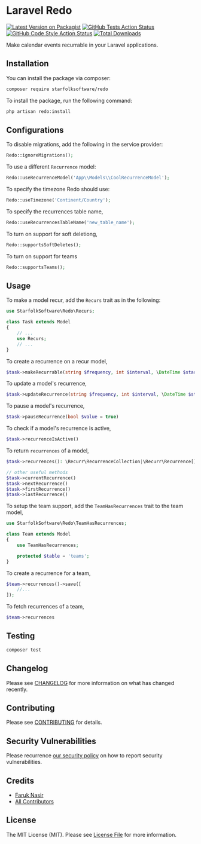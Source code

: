 # Laravel Redo

[![Latest Version on Packagist](https://img.shields.io/packagist/v/starfolksoftware/redo.svg?style=flat-square)](https://packagist.org/packages/starfolksoftware/redo)
[![GitHub Tests Action Status](https://img.shields.io/github/workflow/status/starfolksoftware/redo/run-tests?label=tests)](https://github.com/starfolksoftware/redo/actions?query=workflow%3Arun-tests+task%3Amain)
[![GitHub Code Style Action Status](https://img.shields.io/github/workflow/status/starfolksoftware/redo/Fix%20PHP%20code%20style%20issues?label=code%20style)](https://github.com/starfolksoftware/redo/actions?query=workflow%3A"Fix+PHP+code+style+issues"+task%3Amain)
[![Total Downloads](https://img.shields.io/packagist/dt/starfolksoftware/redo.svg?style=flat-square)](https://packagist.org/packages/starfolksoftware/redo)

Make calendar events recurrable in your Laravel applications.

## Installation

You can install the package via composer:

```bash
composer require starfolksoftware/redo
```

To install the package, run the following command:

```bash
php artisan redo:install
```

## Configurations

To disable migrations, add the following in the service provider:

```php
Redo::ignoreMigrations();
```

To use a different `Recurrence` model:

```php
Redo::useRecurrenceModel('App\\Models\\CoolRecurrenceModel');
```

To specify the timezone Redo should use:

```php
Redo::useTimezone('Continent/Country');
```

To specify the recurrences table name,

```php
Redo::useRecurrencesTableName('new_table_name');
```

To turn on support for soft deletiong,

```php
Redo::supportsSoftDeletes();
```

To turn on support for teams

```php
Redo::supportsTeams();
```

## Usage

To make a model recur, add the `Recurs` trait as in the following:

```php
use StarfolkSoftware\Redo\Recurs;

class Task extends Model
{
    // ...
    use Recurs;
    // ...
}
```

To create a recurrence on a recur model,

```php
$task->makeRecurrable(string $frequency, int $interval, \DateTime $startsAt, $ends = null)
```

To update a model's recurrence,

```php
$task->updateRecurrence(string $frequency, int $interval, \DateTime $startsAt, $ends = null)
```

To pause a model's recurrence,

```php
$task->pauseRecurrence(bool $value = true)
```

To check if a model's recurrence is active,

```php
$task->recurrenceIsActive()
```

To return `recurrences` of a model,

```php
$task->recurrences(): \Recurr\RecurrenceCollection|\Recurr\Recurrence[]

// other useful methods
$task->currentRecurrence()
$task->nextRecurrence()
$task->firstRecurrence()
$task->lastRecurrence()
```

To setup the team support, add the `TeamHasRecurrences` trait to the team model,

```php
use StarfolkSoftware\Redo\TeamHasRecurrences;

class Team extends Model
{
    use TeamHasRecurrences;

    protected $table = 'teams';
}
```

To create a recurrence for a team,

```php
$team->recurrences()->save([
    //...
]);
```

To fetch recurrences of a team,

```php
$team->recurrences
```

## Testing

```bash
composer test
```

## Changelog

Please see [CHANGELOG](CHANGELOG.md) for more information on what has changed recently.

## Contributing

Please see [CONTRIBUTING](CONTRIBUTING.md) for details.

## Security Vulnerabilities

Please recurrence [our security policy](../../security/policy) on how to report security vulnerabilities.

## Credits

- [Faruk Nasir](https://github.com/frknasir)
- [All Contributors](../../contributors)

## License

The MIT License (MIT). Please see [License File](LICENSE.md) for more information.

